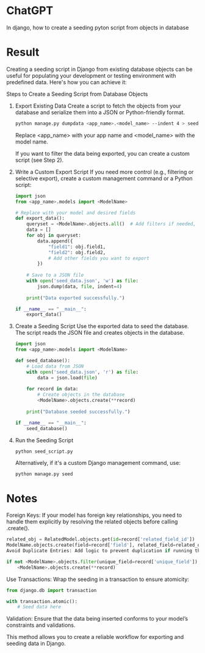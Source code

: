 # ChatGPT
In django, how to create a seeding pyton script from objects in database


# Result

Creating a seeding script in Django from existing database objects can be useful for populating your development or testing environment with predefined data. Here's how you can achieve it:

Steps to Create a Seeding Script from Database Objects
1. Export Existing Data
Create a script to fetch the objects from your database and serialize them into a JSON or Python-friendly format.

   ```bash
   python manage.py dumpdata <app_name>.<model_name> --indent 4 > seed_data.json
   ```

    Replace <app_name> with your app name and <model_name> with the model name.

   If you want to filter the data being exported, you can create a custom script (see Step 2).

2. Write a Custom Export Script
If you need more control (e.g., filtering or selective export), create a custom management command or a Python script:

    ```python
    import json
    from <app_name>.models import <ModelName>

    # Replace with your model and desired fields
    def export_data():
        queryset = <ModelName>.objects.all()  # Add filters if needed, e.g., .filter(...)
        data = []
        for obj in queryset:
            data.append({
                "field1": obj.field1,
                "field2": obj.field2,
                # Add other fields you want to export
            })
        
        # Save to a JSON file
        with open('seed_data.json', 'w') as file:
            json.dump(data, file, indent=4)
        
        print("Data exported successfully.")

    if __name__ == "__main__":
        export_data()
    ```

3. Create a Seeding Script
Use the exported data to seed the database. The script reads the JSON file and creates objects in the database.

    ```python
    import json
    from <app_name>.models import <ModelName>

    def seed_database():
        # Load data from JSON
        with open('seed_data.json', 'r') as file:
            data = json.load(file)
        
        for record in data:
            # Create objects in the database
            <ModelName>.objects.create(**record)
        
        print("Database seeded successfully.")

    if __name__ == "__main__":
        seed_database()

    ```

4. Run the Seeding Script

    ```bash
    python seed_script.py
    ```

    Alternatively, if it's a custom Django management command, use:

    ```
    python manage.py seed
    ```

# Notes

Foreign Keys: If your model has foreign key relationships, you need to handle them explicitly by resolving the related objects before calling .create().


```python
related_obj = RelatedModel.objects.get(id=record['related_field_id'])
ModelName.objects.create(field=record['field'], related_field=related_obj)
Avoid Duplicate Entries: Add logic to prevent duplication if running the script multiple times:

if not <ModelName>.objects.filter(unique_field=record['unique_field']).exists():
    <ModelName>.objects.create(**record)
```


Use Transactions: Wrap the seeding in a transaction to ensure atomicity:

```python
from django.db import transaction

with transaction.atomic():
    # Seed data here
```

Validation: Ensure that the data being inserted conforms to your model’s constraints and validations.

This method allows you to create a reliable workflow for exporting and seeding data in Django.
